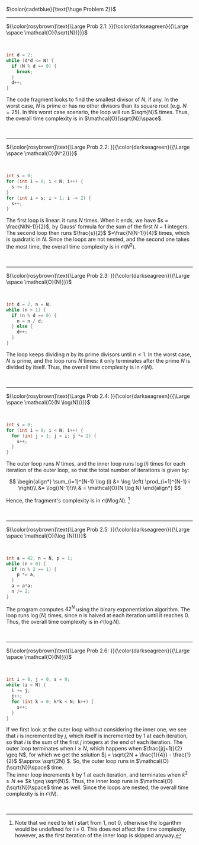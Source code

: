 $\color{cadetblue}{\text{\huge Problem 2}}$

----------------------

${\color{rosybrown}\text{\Large Prob 2.1: }}{\color{darkseagreen}{{\Large \space \mathcal{O}(\sqrt{N})}}}$  

<br/>

```c
int d = 2;
while (d*d <= N) {
  if (N % d == 0) {
    break;
  }
  d++;
}
```

The code fragment looks to find the smallest divisor of $N$, if any. In the worst case, $N$ is prime or has no other divisors than its square root (e.g. $N = 25$). In this worst case scenario, the loop will run $\sqrt{N}$ times. Thus, the overall time complexity is in $\mathcal{O}(\sqrt{N})\space$.  

<br/>

----------------------

${\color{rosybrown}\text{\Large Prob 2.2: }}{\color{darkseagreen}{{\Large \space \mathcal{O}(N^2)}}}$  

<br/>

```c
int s = 0;
for (int i = 0; i < N; i++) {
  s += i;
}
for (int i = s; i > 1; i -= 2) {
  s++;
}
```

The first loop is linear: it runs $N$ times. When it ends, we have $s = \frac{N(N-1)}{2}$, by Gauss' formula for the sum of the first $N - 1$ integers. The second loop then runs $\frac{s}{2}$ $=\frac{N(N-1)}{4}$ times, which is quadratic in $N$. Since the loops are not nested, and the second one takes the most time, the overall time complexity is in $\mathcal{O}(N^2)$.

<br/>

----------------------

${\color{rosybrown}\text{\Large Prob 2.3: }}{\color{darkseagreen}{{\Large \space \mathcal{O}(N)}}}$  

<br/>

```c
int d = 2, n = N;
while (n > 1) {
  if (n % d == 0) {
    n = n / d;
  } else {
    d++;
  }
}
```

The loop keeps dividing $n$ by its prime divisors until $n \leq 1$. In the worst case, $N$ is prime, and the loop runs $N$ times: it only terminates after the prime $N$ is divided by itself. Thus, the overall time complexity is in $\mathcal{O}(N)$.

<br/>

----------------------

${\color{rosybrown}\text{\Large Prob 2.4: }}{\color{darkseagreen}{{\Large \space \mathcal{O}(N \log(N))}}}$  

<br/>

```c
int s = 0;
for (int i = 0; i < N; i++) {
  for (int j = 1; j < i; j *= 2) {
    s++;
  }
}
```

The outer loop runs $N$ times, and the inner loop runs $\log(i)$ times for each iteration of the outer loop, so that the total number of iterations is given by:

$$
\begin{align*}
\sum_{i=1}^{N-1} \log (i) &= \log \left( \prod_{i=1}^{N-1} i \right)\\
&= \log((N-1)!)\\
& = \mathcal{O}(N \log N)
\end{align*}
$$

Hence, the fragment's complexity is in $\mathcal{O}(N \log N)$.  [^1]

[^1]: Note that we need to let i start from 1, not 0, otherwise the logarithm would be undefined for i = 0. This does not affect the time complexity, however, as the first iteration of the inner loop is skipped anyway.  

<br/>

----------------------

${\color{rosybrown}\text{\Large Prob 2.5: }}{\color{darkseagreen}{{\Large \space \mathcal{O}(\log (N))}}}$  

<br/>

```c
int a = 42, n = N, p = 1;
while (n > 0) {
  if (n % 2 == 1) {
    p *= a;
  }
  a = a*a;
  n /= 2;
}
```

The program computes $42^N$ using the binary exponentiation algorithm. The loop runs $\log(N)$ times, since $n$ is halved at each iteration until it reaches 0. Thus, the overall time complexity is in $\mathcal{O}(\log N)$.

<br/>

----------------------

${\color{rosybrown}\text{\Large Prob 2.6: }}{\color{darkseagreen}{{\Large \space \mathcal{O}(N)}}}$  

<br/>

```c
int i = 0, j = 0, s = 0;
while (i < N) {
  i += j;
  j++;
  for (int k = 0; k*k < N; k++) {
    s++;
  }
}
```

If we first look at the outer loop without considering the inner one, we see that $i$ is incremented by $j$, which itself is incremented by $1$ at each iteration, so that $i$ is the sum of the first $j$ integers at the end of each iteration. The outer loop terminates when $i \geq N$, which happens when $\frac{j(j+1)}{2} \geq N$, for which we get the solution $j = \sqrt{2N + \frac{1}{4}} - \frac{1}{2}$ $\approx \sqrt{2N} $. So, the outer loop runs in $\mathcal{O}(\sqrt{N})\space$ time.  
The inner loop increments $k$ by $1$ at each iteration, and terminates when $k^2 \geq N$ $\Leftrightarrow$ $k \geq \sqrt{N}$. Thus, the inner loop runs in $\mathcal{O}(\sqrt{N})\space$ time as well. Since the loops are nested, the overall time complexity is in $\mathcal{O}(N)$.

<br/>